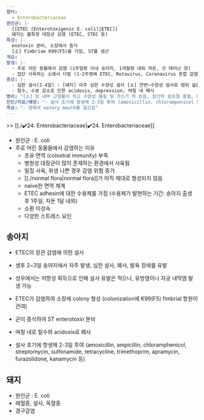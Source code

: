 ```yaml
---
챕터:
  - Enterobacteriaceae
원인균: |-
  [[ETEC (Enterotoxigenic E. coli)|ETEC]]
  돼지는 불특정 대장균 감염 (ETEC, STEC 등)
특성: |-
  exotoxin 분비, 소장에서 증식
  [소] Fimbriae K99(F5)를 가짐, ST를 생산
개요: 
발생: |-
  - 주로 어린 동물에서 감염 (1주일령 이내 송아지, 1개월령 내외 자돈, 갓 태어난 양)
  - 집단 사육하는 소에서 다발 (1-2주령에 ETEC, Rotavirus, Coronavirus 혼합 감염)
증상: |-
  - 심한 설사(2-4일) : [돼지] 아주 심한 수양성 설사 [소] 연변~수양성 설사로 범위 넓음
  - 탈수, 수분 감소로 인한 acidosis, depression, 며칠 내 폐사
병리: "[소] 장 내부 고형물이 적고 수양성 물질 및 가스가 차 있음, 장간막 림프절 충혈, 패혈증으로 인한 수막염"
진단/치료/예방: "- 설사 초기에 항생제 2-3일 투여 (amoxicillin, chlorampenicol 등 다양)"
족보: "- 양에서 watery mouth를 일으킴"
---
```

\>> [[./✔️24. Enterobacteriaceae|✔️24. Enterobacteriaceae]]

- 원인균 : E. coli
- 주로 어린 동물들에서 감염하는 이유
	- 초유 면역 (colostral immunity) 부족
	- 병원성 대장균이 많이 존재하는 환경에서 사육됨
	- 밀집 사육, 위생 나쁜 경우 감염 위험 증가
	- [[./normal flora|normal flora]]가 아직 제대로 형성되지 않음
	- naive한 면역 체계
	- ETEC adhesin에 대한 수용체를 가짐 (수용체가 발현하는 기간: 송아지 출생 후 1주일, 자돈 1달 내외)
	- 소환 미성숙
	- 다양한 스트레스 요인

## 송아지
- ETEC의 장관 감염에 의한 설사
- 생후 2~3일 송아지에서 자주 발생, 심한 설사, 폐사, 발육 장애를 유발
- 성우에서는 저항성 획득으로 인해 설사 유발은 적으나, 유방염이나 자궁 내막염 발생 가능

- ETEC가 감염하여 소장에 colony 형성 (colonization에 K99(F5) fimbrial 항원이 관여)
- 균이 증식하여 ST enterotoxin 분비
- 며칠 내로 탈수와 acidosis로 폐사

- 설사 초기에 항생제 2-3일 투여 (amoxicillin, ampicillin, chloramphenicol, streptomycin, sulfonamide, tetracycline, trimethoprim, apramycin, furazolidone, kanamycin 등)
## 돼지
- 원인균 : E. coli
- 패혈증, 설사, 독혈증
- 경구감염